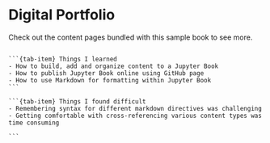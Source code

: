 # Digital Portfolio

Check out the content pages bundled with this sample book to see more.

```{tableofcontents}
```

````{tab-set}
```{tab-item} Things I learned
- How to build, add and organize content to a Jupyter Book
- How to publish Jupyter Book online using GitHub page
- How to use Markdown for formatting within Jupyter Book
```

```{tab-item} Things I found difficult
- Remembering syntax for different markdown directives was challenging
- Getting comfortable with cross-referencing various content types was time consuming

```
````
